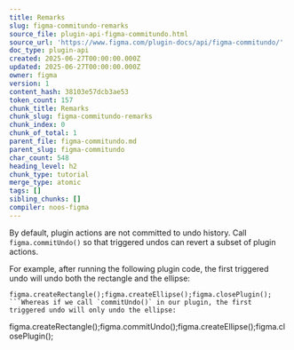```yaml
---
title: Remarks
slug: figma-commitundo-remarks
source_file: plugin-api-figma-commitundo.html
source_url: 'https://www.figma.com/plugin-docs/api/figma-commitundo/'
doc_type: plugin-api
created: 2025-06-27T00:00:00.000Z
updated: 2025-06-27T00:00:00.000Z
owner: figma
version: 1
content_hash: 38103e57dcb3ae53
token_count: 157
chunk_title: Remarks
chunk_slug: figma-commitundo-remarks
chunk_index: 0
chunk_of_total: 1
parent_file: figma-commitundo.md
parent_slug: figma-commitundo
char_count: 548
heading_level: h2
chunk_type: tutorial
merge_type: atomic
tags: []
sibling_chunks: []
compiler: noos-figma
---
```


By default, plugin actions are not committed to undo history. Call `figma.commitUndo()` so that triggered
undos can revert a subset of plugin actions.

For example, after running the following plugin code, the first triggered undo will undo both the rectangle and the ellipse:

```
figma.createRectangle();figma.createEllipse();figma.closePlugin();
```Whereas if we call `commitUndo()` in our plugin, the first triggered undo will only undo the ellipse:

```
figma.createRectangle();figma.commitUndo();figma.createEllipse();figma.closePlugin();
```
